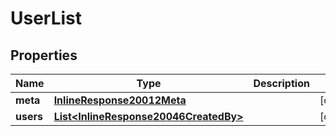 
# UserList

## Properties
Name | Type | Description | Notes
------------ | ------------- | ------------- | -------------
**meta** | [**InlineResponse20012Meta**](InlineResponse20012Meta.md) |  |  [optional]
**users** | [**List&lt;InlineResponse20046CreatedBy&gt;**](InlineResponse20046CreatedBy.md) |  |  [optional]



